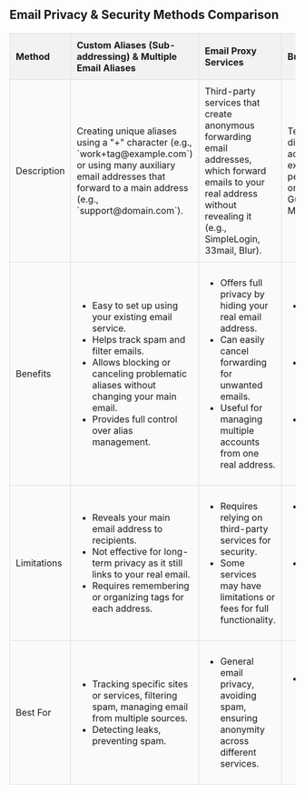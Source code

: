 <!DOCTYPE html>
<html lang="en">
<head>
  <meta charset="UTF-8">
  <meta name="viewport" content="width=device-width, initial-scale=1.0">
<title>Email Privacy & Security Methods Comparison</title>
<style>
    table {
      width: 100%;
      border-collapse: collapse;
      margin: 20px 0;
    }
    th, td {
      padding: 10px;
      text-align: left;
      border: 1px solid #ddd;
    }
    th {
      background-color: #f2f2f2;
    }
    td {
      background-color: #fafafa;
    }
</style>
</head>
<body>

  <h2>Email Privacy & Security Methods Comparison</h2>

  <table>
    <tr>
      <th>Method</th>
      <th>Custom Aliases (Sub-addressing) & Multiple Email Aliases</th>
      <th>Email Proxy Services</th>
      <th>Burner Email</th>
    </tr>
    <tr>
      <td>Description</td>
      <td>Creating unique aliases using a "+" character (e.g., `work+tag@example.com`) or using many auxiliary email addresses that forward to a main address (e.g., `support@domain.com`).</td>
      <td>Third-party services that create anonymous forwarding email addresses, which forward emails to your real address without revealing it (e.g., SimpleLogin, 33mail, Blur).</td>
      <td>Temporary, disposable email addresses that expire after a short period, ideal for one-time use (e.g., Guerrilla Mail, 10 Minute Mail).</td>
    </tr>
    <tr>
      <td>Benefits</td>
      <td>
        <ul>
          <li>Easy to set up using your existing email service.</li>
          <li>Helps track spam and filter emails.</li>
          <li>Allows blocking or canceling problematic aliases without changing your main email.</li>
          <li>Provides full control over alias management.</li>
        </ul>
      </td>
      <td>
        <ul>
          <li>Offers full privacy by hiding your real email address.</li>
          <li>Can easily cancel forwarding for unwanted emails.</li>
          <li>Useful for managing multiple accounts from one real address.</li>
        </ul>
      </td>
      <td>
        <ul>
          <li>Completely anonymous; no personal information required.</li>
          <li>Disposable nature allows protection from spam and phishing.</li>
          <li>Quick and easy setup for short-term use.</li>
        </ul>
      </td>
    </tr>
    <tr>
      <td>Limitations</td>
      <td>
        <ul>
          <li>Reveals your main email address to recipients.</li>
          <li>Not effective for long-term privacy as it still links to your real email.</li>
          <li>Requires remembering or organizing tags for each address.</li>
        </ul>
      </td>
      <td>
        <ul>
          <li>Requires relying on third-party services for security.</li>
          <li>Some services may have limitations or fees for full functionality.</li>
        </ul>
      </td>
      <td>
        <ul>
          <li>Not suitable for ongoing communications or long-term engagement.</li>
          <li>Emails expire quickly, which can prevent you from accessing important info later.</li>
        </ul>
      </td>
    </tr>
    <tr>
      <td>Best For</td>
      <td>
        <ul>
          <li>Tracking specific sites or services, filtering spam, managing email from multiple sources.</li>
          <li>Detecting leaks, preventing spam.</li>
        </ul>
      </td>
      <td>
        <ul>
          <li>General email privacy, avoiding spam, ensuring anonymity across different services.</li>
        </ul>
      </td>
      <td>
        <ul>
          <li>One-time email verifications, protecting privacy during temporary engagements, avoiding spam.</li>
        </ul>
      </td>
    </tr>
  </table>

</body>
</html>
